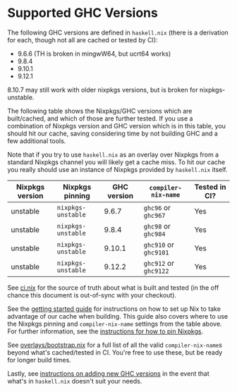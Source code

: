 # Supported GHC Versions

The following GHC versions are defined in `haskell.nix` (there is a derivation
for each, though not all are cached or tested by CI):

- 9.6.6 (TH is broken in mingwW64, but ucrt64 works)
- 9.8.4
- 9.10.1
- 9.12.1

8.10.7 may still work with older nixpkgs versions, but is broken for
nixpkgs-unstable.

The following table shows the Nixpkgs/GHC versions which are built/cached, and
which of those are further tested.  If you use a combination of Nixpkgs version
and GHC version which is in this table, you should hit our cache, saving
considering time by not building GHC and a few additional tools.

Note that if you try to use `haskell.nix` as an overlay over Nixpkgs from a
standard Nixpkgs channel you will likely get a cache miss.  To hit our cache you
really should use an instance of Nixpkgs provided by `haskell.nix` itself.

| Nixpkgs version  | Nixpkgs pinning    | GHC version | `compiler-nix-name`   | Tested in CI? |
|------------------|--------------------|-------------|-----------------------|---------------|
| unstable         | `nixpkgs-unstable` | 9.6.7       | `ghc96` or `ghc967`   | Yes           |
| unstable         | `nixpkgs-unstable` | 9.8.4       | `ghc98` or `ghc984`   | Yes           |
| unstable         | `nixpkgs-unstable` | 9.10.1      | `ghc910` or `ghc9101` | Yes           |
| unstable         | `nixpkgs-unstable` | 9.12.2      | `ghc912` or `ghc9122` | Yes           |

See [ci.nix](https://github.com/input-output-hk/haskell.nix/blob/master/ci.nix)
for the source of truth about what is built and tested (in the off chance this
document is out-of-sync with your checkout).

See the [getting started guide](../tutorials/getting-started.md) for
instructions on how to set up Nix to take advantage of our cache when building.
This guide also covers where to use the Nixpkgs pinning and `compiler-nix-name`
settings from the table above.  For further information, see the [instructions
for how to pin Nixpkgs](../dev/nixpkgs-pin.md).

See
[overlays/bootstrap.nix](https://github.com/input-output-hk/haskell.nix/blob/master/overlays/bootstrap.nix)
for a full list of all the valid `compiler-nix-name`s beyond what's
cached/tested in CI.  You're free to use these, but be ready for longer build
times.

Lastly, see [instructions on adding new GHC versions](../dev/adding-new-ghc.md)
in the event that what's in `haskell.nix` doesn't suit your needs.
